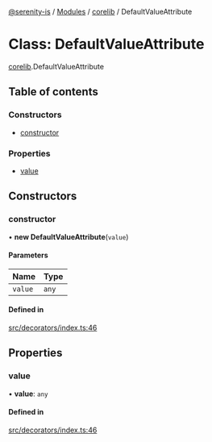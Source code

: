 [@serenity-is](../README.md) / [Modules](../modules.md) / [corelib](../modules/corelib.md) / DefaultValueAttribute

# Class: DefaultValueAttribute

[corelib](../modules/corelib.md).DefaultValueAttribute

## Table of contents

### Constructors

- [constructor](corelib.DefaultValueAttribute.md#constructor)

### Properties

- [value](corelib.DefaultValueAttribute.md#value)

## Constructors

### constructor

• **new DefaultValueAttribute**(`value`)

#### Parameters

| Name | Type |
| :------ | :------ |
| `value` | `any` |

#### Defined in

[src/decorators/index.ts:46](https://github.com/serenity-is/serenity/blob/master/packages/corelib/src/decorators/index.ts#line&#x3D;46)

## Properties

### value

• **value**: `any`

#### Defined in

[src/decorators/index.ts:46](https://github.com/serenity-is/serenity/blob/master/packages/corelib/src/decorators/index.ts#line&#x3D;46)

